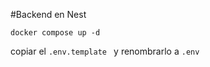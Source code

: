 #Backend en Nest 

```
docker compose up -d
```

copiar el ``` .env.template  ``` y renombrarlo a ``` .env ```